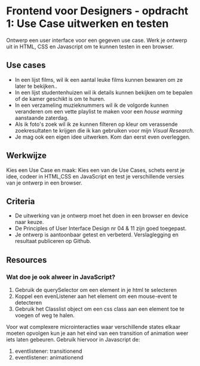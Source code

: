 # Frontend voor Designers - opdracht 1: Use Case uitwerken en testen

Ontwerp een user interface voor een gegeven use case. Werk je ontwerp uit in HTML, CSS en Javascript om te kunnen testen in een browser.

## Use cases
- In een lijst films, wil ik een aantal leuke films kunnen bewaren om ze later te bekijken..
- In een lijst studentenhuizen wil ik details kunnen bekijken om te bepalen of de kamer geschikt is om te huren.
- In een verzameling muzieknummers wil ik de volgorde kunnen veranderen om een vette playlist te maken voor een _house warming_ aanstaande zaterdag.
- Als ik foto's zoek wil ik ze kunnen filteren op kleur om verassende zoekresultaten te krijgen die ik kan gebruiken voor mijn _Visual Research_.
- Je mag ook een eigen idee uitwerken. Kom dan eerst even overleggen.

## Werkwijze
Kies een Use Case en maak: Kies een van de Use Cases, schets eerst je idee, codeer in HTML,CSS en JavaScript en test je verschillende versies van je ontwerp in een browser.

## Criteria

- De uitwerking van je ontwerp moet het doen in een browser en device naar keuze.
- De Principles of User Interface Design nr 04 & 11 zijn goed toegepast.
- Je ontwerp is aantoonbaar getest en verbeterd. Verslaglegging en resultaat publiceren op Github.

## Resources

### Wat doe je ook alweer in JavaScript?

1. Gebruik de querySelector om een element in je html te selecteren
2. Koppel een evenListener aan het element om een mouse-event te detecteren
3. Gebruik het Classlist object om een css class aan een element toe te voegen of weg te halen.

Voor wat complexere microinteracties waar verschillende states elkaar moeten opvolgen kun je aan het eind van een transition of animation weer iets laten gebeuren. Gebruik hiervoor in Javascript de:

1. eventlistener: transitionend
2. eventlistener: animationend

